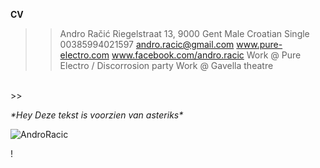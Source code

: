 

**CV** <br>
>> Andro Račić
>> Riegelstraat 13, 9000 Gent
>>Male
>>Croatian
>>Single
>>00385994021597
>>andro.racic@gmail.com
>>www.pure-electro.com
>>www.facebook.com/andro.racic
>>Work @ Pure Electro / Discorrosion party
>>Work @ Gavella theatre
<br>
>>

_\*Hey Deze tekst is voorzien van asteriks\*_

![AndroRacic](http://www.dm2-web.com/t12/img/androprofil.jpg "Andro Racic")

\!


